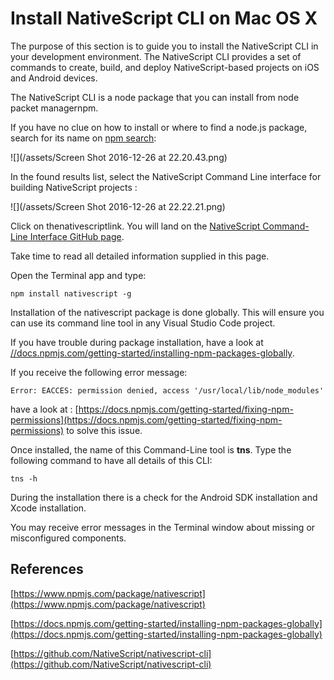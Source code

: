 # Install NativeScript CLI on Mac OS X

The purpose of this section is to guide you to install the NativeScript CLI in your development environment. The NativeScript CLI provides a set of commands to create, build, and deploy NativeScript-based projects on iOS and Android devices.

The NativeScript CLI is a node package that you can install from node packet managernpm.

If you have no clue on how to install or where to find a node.js package, search for its name on [npm search](http://npmsearch.com/):

![](/assets/Screen Shot 2016-12-26 at 22.20.43.png)

In the found results list, select the NativeScript Command Line interface for building NativeScript projects :

![](/assets/Screen Shot 2016-12-26 at 22.22.21.png)

Click on thenativescriptlink. You will land on the [NativeScript Command-Line Interface GitHub page](https://github.com/NativeScript/nativescript-cli#readme).

Take time to read all detailed information supplied in this page.

Open the Terminal app and type:

```
npm install nativescript -g
```

Installation of the nativescript package is done globally. This will ensure you can use its command line tool in any Visual Studio Code project.

If you have trouble during package installation, have a look at [//docs.npmjs.com/getting-started/installing-npm-packages-globally](///docs.npmjs.com/getting-started/installing-npm-packages-globally).

If you receive the following error message:

```
Error: EACCES: permission denied, access '/usr/local/lib/node_modules'
```

have a look at : [https://docs.npmjs.com/getting-started/fixing-npm-permissions](https://docs.npmjs.com/getting-started/fixing-npm-permissions) to solve this issue.

Once installed, the name of this Command-Line tool is **tns**. Type the following command to have all details of this CLI:

```
tns -h
```

During the installation there is a check for the Android SDK installation and Xcode installation.

You may receive error messages in the Terminal window about missing or misconfigured components.

## References

[https://www.npmjs.com/package/nativescript](https://www.npmjs.com/package/nativescript)

[https://docs.npmjs.com/getting-started/installing-npm-packages-globally](https://docs.npmjs.com/getting-started/installing-npm-packages-globally)

[https://github.com/NativeScript/nativescript-cli](https://github.com/NativeScript/nativescript-cli)

